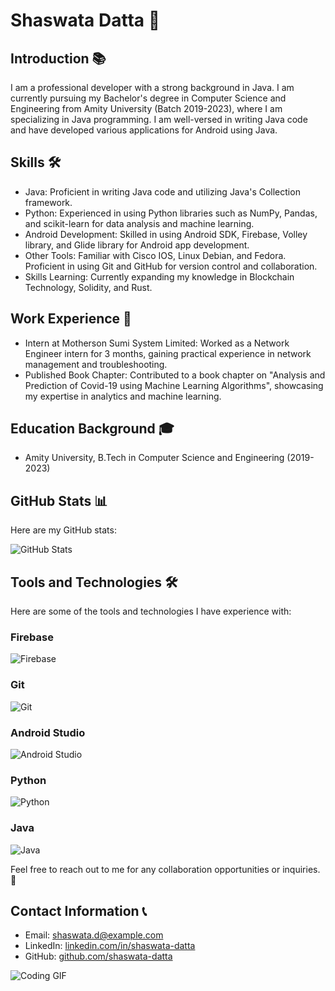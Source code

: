 # Shaswata Datta 🚀

## Introduction 📚
I am a professional developer with a strong background in Java. I am currently pursuing my Bachelor's degree in Computer Science and Engineering from Amity University (Batch 2019-2023), where I am specializing in Java programming. I am well-versed in writing Java code and have developed various applications for Android using Java.

## Skills 🛠️
- Java: Proficient in writing Java code and utilizing Java's Collection framework.
- Python: Experienced in using Python libraries such as NumPy, Pandas, and scikit-learn for data analysis and machine learning.
- Android Development: Skilled in using Android SDK, Firebase, Volley library, and Glide library for Android app development.
- Other Tools: Familiar with Cisco IOS, Linux Debian, and Fedora. Proficient in using Git and GitHub for version control and collaboration.
- Skills Learning: Currently expanding my knowledge in Blockchain Technology, Solidity, and Rust.

## Work Experience 💼
- Intern at Motherson Sumi System Limited: Worked as a Network Engineer intern for 3 months, gaining practical experience in network management and troubleshooting.
- Published Book Chapter: Contributed to a book chapter on "Analysis and Prediction of Covid-19 using Machine Learning Algorithms", showcasing my expertise in analytics and machine learning.

## Education Background 🎓
- Amity University, B.Tech in Computer Science and Engineering (2019-2023)

## GitHub Stats 📊
Here are my GitHub stats:

![GitHub Stats](https://github-readme-stats.vercel.app/api?username=TechVortex2000&show_icons=true&theme=radical)

## Tools and Technologies 🛠️
Here are some of the tools and technologies I have experience with:

### Firebase
![Firebase](https://img.shields.io/badge/Firebase-FFCA28?style=for-the-badge&logo=firebase&logoColor=black)

### Git
![Git](https://img.shields.io/badge/Git-F05032?style=for-the-badge&logo=git&logoColor=white)

### Android Studio
![Android Studio](https://img.shields.io/badge/Android%20Studio-3DDC84?style=for-the-badge&logo=androidstudio&logoColor=white)

### Python
![Python](https://img.shields.io/badge/Python-3776AB?style=for-the-badge&logo=python&logoColor=white)

### Java
![Java](https://img.shields.io/badge/Java-007396?style=for-the-badge&logo=java&logoColor=white)

Feel free to reach out to me for any collaboration opportunities or inquiries. 📩

## Contact Information 📞
- Email: shaswata.d@example.com
- LinkedIn: [linkedin.com/in/shaswata-datta](https://www.linkedin.com/in/shaswata-datta)
- GitHub: [github.com/shaswata-datta](https://github.com/shaswata-datta)

![Coding GIF](https://media.giphy.com/media/13HgwGsXF0aiGY/giphy.gif)
